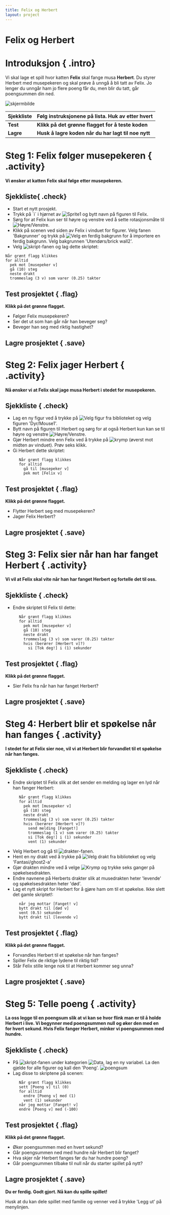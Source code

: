 ```yaml
---
title: Felix og Herbert
layout: project
---
```


# Felix og Herbert

# Introduksjon { .intro}

Vi skal lage et spill hvor katten __Felix__ skal fange musa __Herbert__. Du styrer Herbert med musepekeren og skal prøve å unngå å bli tatt av Felix. Jo lenger du unngår ham jo flere poeng får du, men blir du tatt, går poengsummen din ned.

![skjermbilde](screengrab.png)

|Sjekkliste| Følg instruksjonene på lista. Huk av etter hvert|
|---|-----|
|**Test**| **Klikk på det grønne flagget for å teste koden**|
|**Lagre**| **Husk å lagre koden når du har lagt til noe nytt**|

# Steg 1: Felix følger musepekeren { .activity}

__Vi ønsker at katten Felix skal følge etter musepekeren.__

## Sjekkliste{ .check}

+ Start et nytt prosjekt.
+ Trykk på ´i´ i hjørnet av ![Sprite1](sprite1.png) og bytt navn på figuren til Felix.
+ Sørg for at Felix kun ser til høyre og venstre ved å sette rotasjonsmåte til ![Høyre/Venstre](rotasjonsmate-hv.png).
+ Klikk på scenen ved siden av Felix i vinduet for figurer. Velg fanen 'Bakgrunner' og trykk på ![Velg en ferdig bakgrunn](velg-bakgrunn.png) for å importere en ferdig bakgrunn. Velg bakgrunnen 'Utendørs/brick wall2'.
+ Velg ![skript](fane-skript.png)-fanen og lag dette skriptet:

```blocks
Når grønt flagg klikkes
for alltid
  pek mot [musepeker v]
  gå (10) steg
  neste drakt
  trommeslag (3 v) som varer (0.25) takter
```
      

## Test prosjektet { .flag}

__Klikk på det grønne flagget.__

+ Følger Felix musepekeren?
+ Ser det ut som han går når han beveger seg?
+ Beveger han seg med riktig hastighet?

## Lagre prosjektet { .save}

# Steg 2: Felix jager Herbert { .activity}

__Nå ønsker vi at Felix skal jage musa Herbert i stedet for musepekeren.__

## Sjekkliste { .check}

+ Lag en ny figur ved å trykke på ![Velg figur fra biblioteket](figur-fra-bibliotek.png) og velg figuren 'Dyr/Mouse1'.
+ Bytt navn på figuren til Herbert og sørg for at også Herbert kun kan se til høyre og venstre ![Høyre/Venstre](rotasjonsmate-hv.png).
+ Gjør Herbert mindre enn Felix ved å trykke på ![krymp](krymp.png) (øverst mot midten av vinduet). Prøv seks klikk.
+ Gi Herbert dette skriptet:

```blocks
      Når grønt flagg klikkes
      for alltid
        gå til [musepeker v]
        pek mot [Felix v]
```

## Test prosjektet { .flag}

__Klikk på det grønne flagget.__

+ Flytter Herbert seg med musepekeren?
+ Jager Felix Herbert?

## Lagre prosjektet { .save}

# Steg 3: Felix sier når han har fanget Herbert { .activity}

__Vi vil at Felix skal vite når han har fanget Herbert og fortelle det til oss.__

## Sjekkliste { .check}

+ Endre skriptet til Felix til dette:

```blocks
      Når grønt flagg klikkes
      for alltid
        pek mot [musepeker v]
        gå (10) steg
        neste drakt
        trommeslag (3 v) som varer (0.25) takter
        hvis (berører [Herbert v]?)
          si [Tok deg!] i (1) sekunder
```

## Test prosjektet { .flag}

__Klikk på det grønne flagget.__

+ Sier Felix fra når han har fanget Herbert?

## Lagre prosjektet { .save}

# Steg 4: Herbert blir et spøkelse når han fanges { .activity}

__I stedet for at Felix sier noe, vil vi at Herbert blir forvandlet til et spøkelse når han fanges.__

## Sjekkliste { .check}

+ Endre skriptet til Felix slik at det sender en melding og lager en lyd når han fanger Herbert:

```blocks
      Når grønt flagg klikkes
      for alltid
        pek mot [musepeker v]
        gå (10) steg
        neste drakt
        trommeslag (3 v) som varer (0.25) takter
        hvis (berører [Herbert v]?)
          send melding [Fanget!]
          trommeslag (1 v) som varer (0.25) takter
          si [Tok deg!] i (1) sekunder
          vent (1) sekunder
```
  
+ Velg Herbert og gå til ![drakter](fane-drakter.png)-fanen.
+ Hent en ny drakt ved å trykke på ![Velg drakt fra biblioteket](figur-fra-bibliotek.png) og velg 'Fantasi/ghost2-a'
+ Gjør drakten mindre ved å velge ![Krymp](krymp.png) og trykke seks ganger på spøkelsesdrakten.
+ Endre navnene på Herberts drakter slik at musedrakten heter 'levende' og spøkelsesdrakten heter 'død'.
+ Lag et nytt skript for Herbert for å gjøre ham om til et spøkelse. Ikke slett det gamle skriptet!:

```blocks
      når jeg mottar [Fanget! v]
      bytt drakt til [død v]
      vent (0.5) sekunder
      bytt drakt til [levende v]
```
  

## Test prosjektet { .flag}

__Klikk på det grønne flagget.__

+ Forvandles Herbert til et spøkelse når han fanges?
+ Spiller Felix de riktige lydene til riktig tid?
+ Står Felix stille lenge nok til at Herbert kommer seg unna?

## Lagre prosjektet { .save}

# Steg 5: Telle poeng { .activity}

__La oss legge til en poengsum slik at vi kan se hvor flink man er til å holde Herbert i live. Vi begynner med poengsummen null og øker den med en for hvert sekund. Hvis Felix fanger Herbert, minker vi poengsummen med hundre.__

## Sjekkliste { .check}

+ På ![skript](fane-skript.png)-fanen under kategorien ![Data](kategori-data.png), lag en ny variabel. La den gjelde for alle figurer og kall den 'Poeng'.
![poengsum](ny-variabel-poengsum.png)
+ Lag disse to skriptene på scenen:

```blocks
      Når grønt flagg klikkes
      sett [Poeng v] til (0)
      for alltid
        endre [Poeng v] med (1)
        vent (1) sekunder
      når jeg mottar [Fanget! v]
      endre [Poeng v] med (-100)
```

## Test prosjektet { .flag}

__Klikk på det grønne flagget.__

+ Øker poengsummen med en hvert sekund?
+ Går poengsummen ned med hundre når Herbert blir fanget?
+ Hva skjer når Herbert fanges før du har hundre poeng?
+ Går poengsummen tilbake til null når du starter spillet på nytt?

## Lagre prosjektet { .save}

__Du er ferdig. Godt gjort. Nå kan du spille spillet!__

Husk at du kan dele spillet med familie og venner ved å trykke 'Legg ut' på menylinjen.